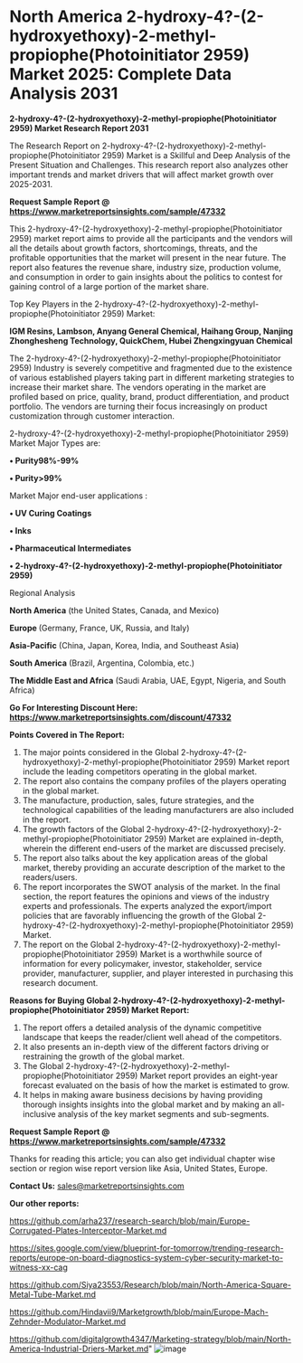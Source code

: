 # North America 2-hydroxy-4?-(2-hydroxyethoxy)-2-methyl-propiophe(Photoinitiator 2959) Market 2025: Complete Data Analysis 2031

<strong>2-hydroxy-4?-(2-hydroxyethoxy)-2-methyl-propiophe(Photoinitiator 2959) Market Research Report 2031</strong>

The Research Report on 2-hydroxy-4?-(2-hydroxyethoxy)-2-methyl-propiophe(Photoinitiator 2959) Market is a Skillful and Deep Analysis of the Present Situation and Challenges. This research report also analyzes other important trends and market drivers that will affect market growth over 2025-2031.

<strong>Request Sample Report @ <a href=https://www.marketreportsinsights.com/sample/47332>https://www.marketreportsinsights.com/sample/47332</a></strong>

This 2-hydroxy-4?-(2-hydroxyethoxy)-2-methyl-propiophe(Photoinitiator 2959) market report aims to provide all the participants and the vendors will all the details about growth factors, shortcomings, threats, and the profitable opportunities that the market will present in the near future. The report also features the revenue share, industry size, production volume, and consumption in order to gain insights about the politics to contest for gaining control of a large portion of the market share.

Top Key Players in the 2-hydroxy-4?-(2-hydroxyethoxy)-2-methyl-propiophe(Photoinitiator 2959) Market:

<strong>IGM Resins, Lambson, Anyang General Chemical, Haihang Group, Nanjing Zhonghesheng Technology, QuickChem, Hubei Zhengxingyuan Chemical</strong>

The 2-hydroxy-4?-(2-hydroxyethoxy)-2-methyl-propiophe(Photoinitiator 2959) Industry is severely competitive and fragmented due to the existence of various established players taking part in different marketing strategies to increase their market share. The vendors operating in the market are profiled based on price, quality, brand, product differentiation, and product portfolio. The vendors are turning their focus increasingly on product customization through customer interaction.

2-hydroxy-4?-(2-hydroxyethoxy)-2-methyl-propiophe(Photoinitiator 2959) Market Major Types are:

<strong>•  Purity98%-99%

•  Purity>99%</strong>

Market Major end-user applications :

<strong>•  UV Curing Coatings

•  Inks

•  Pharmaceutical Intermediates

•  2-hydroxy-4?-(2-hydroxyethoxy)-2-methyl-propiophe(Photoinitiator 2959)</strong>

Regional Analysis

</u><strong><b>North America</b></strong> (the United States, Canada, and Mexico)

<strong><b>Europe </b></strong>(Germany, France, UK, Russia, and Italy)

<strong><b>Asia-Pacific</b></strong> (China, Japan, Korea, India, and Southeast Asia)

<strong><b>South America</b></strong> (Brazil, Argentina, Colombia, etc.)

<strong><b>The Middle East and Africa</b></strong> (Saudi Arabia, UAE, Egypt, Nigeria, and South Africa)

<strong>Go For Interesting Discount Here: <a href=https://www.marketreportsinsights.com/discount/47332>https://www.marketreportsinsights.com/discount/47332</a></strong>

<strong>Points Covered in The Report:</strong>
<ol>
  <li>The major points considered in the Global 2-hydroxy-4?-(2-hydroxyethoxy)-2-methyl-propiophe(Photoinitiator 2959) Market report include the leading competitors operating in the global market.</li>
  <li>The report also contains the company profiles of the players operating in the global market.</li>
  <li>The manufacture, production, sales, future strategies, and the technological capabilities of the leading manufacturers are also included in the report.</li>
  <li>The growth factors of the Global 2-hydroxy-4?-(2-hydroxyethoxy)-2-methyl-propiophe(Photoinitiator 2959) Market are explained in-depth, wherein the different end-users of the market are discussed precisely.</li>
  <li>The report also talks about the key application areas of the global market, thereby providing an accurate description of the market to the readers/users.</li>
  <li>The report incorporates the SWOT analysis of the market. In the final section, the report features the opinions and views of the industry experts and professionals. The experts analyzed the export/import policies that are favorably influencing the growth of the Global 2-hydroxy-4?-(2-hydroxyethoxy)-2-methyl-propiophe(Photoinitiator 2959) Market.</li>
  <li>The report on the Global 2-hydroxy-4?-(2-hydroxyethoxy)-2-methyl-propiophe(Photoinitiator 2959) Market is a worthwhile source of information for every policymaker, investor, stakeholder, service provider, manufacturer, supplier, and player interested in purchasing this research document.</li>
</ol>
<strong>Reasons for Buying Global 2-hydroxy-4?-(2-hydroxyethoxy)-2-methyl-propiophe(Photoinitiator 2959) Market Report:</strong>

<ol>
  <li>The report offers a detailed analysis of the dynamic competitive landscape that keeps the reader/client well ahead of the competitors.</li>
  <li>It also presents an in-depth view of the different factors driving or restraining the growth of the global market.</li>
  <li>The Global 2-hydroxy-4?-(2-hydroxyethoxy)-2-methyl-propiophe(Photoinitiator 2959) Market report provides an eight-year forecast evaluated on the basis of how the market is estimated to grow.</li>
  <li>It helps in making aware business decisions by having providing thorough insights insights into the global market and by making an all-inclusive analysis of the key market segments and sub-segments.</li>
</ol>
<strong>Request Sample Report @ <a href=https://www.marketreportsinsights.com/sample/47332>https://www.marketreportsinsights.com/sample/47332</a></strong>


Thanks for reading this article; you can also get individual chapter wise section or region wise report version like Asia, United States, Europe.

<strong>Contact Us:</strong>
sales@marketreportsinsights.com

<strong>Our other reports:</strong>

<a href=https://github.com/arha237/research-search/blob/main/Europe-Corrugated-Plates-Interceptor-Market.md>https://github.com/arha237/research-search/blob/main/Europe-Corrugated-Plates-Interceptor-Market.md</a>

<a href=https://sites.google.com/view/blueprint-for-tomorrow/trending-research-reports/europe-on-board-diagnostics-system-cyber-security-market-to-witness-xx-cag>https://sites.google.com/view/blueprint-for-tomorrow/trending-research-reports/europe-on-board-diagnostics-system-cyber-security-market-to-witness-xx-cag</a>

<a href=https://github.com/Siya23553/Research/blob/main/North-America-Square-Metal-Tube-Market.md>https://github.com/Siya23553/Research/blob/main/North-America-Square-Metal-Tube-Market.md</a>

<a href=https://github.com/Hindavii9/Marketgrowth/blob/main/Europe-Mach-Zehnder-Modulator-Market.md>https://github.com/Hindavii9/Marketgrowth/blob/main/Europe-Mach-Zehnder-Modulator-Market.md</a>

<a href=https://github.com/digitalgrowth4347/Marketing-strategy/blob/main/North-America-Industrial-Driers-Market.md>https://github.com/digitalgrowth4347/Marketing-strategy/blob/main/North-America-Industrial-Driers-Market.md</a>"
![image](https://github.com/user-attachments/assets/0f83e2dd-d7d5-40c7-8baa-2c328f035efe)
